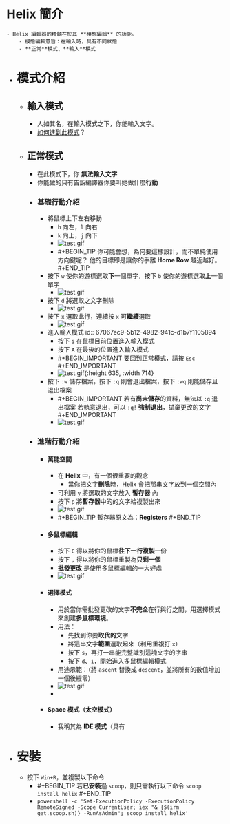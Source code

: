 # Helix 簡介
	- Helix 編輯器的精髓在於其 **模態編輯** 的功能。
		- 模態編輯意旨：在輸入時，具有不同狀態
		- **正常**模式、**輸入**模式
- # 模式介紹
	- ## 輸入模式
		- 人如其名，在輸入模式之下，你能輸入文字。
		- [如何進到此模式](((67067ec9-5b12-4982-941c-d1b7f1105894)))？
	- ## 正常模式
		- 在此模式下，你 **無法輸入文字**
		- 你能做的只有告訴編譯器你要叫她做什麼**行動**
		- ### 基礎行動介紹
			- 將鼠標上下左右移動
				- `h` 向左，`l` 向右
				- `k` 向上，`j` 向下
				- ![test.gif](../assets/test_1728478732671_0.gif)
				- #+BEGIN_TIP
				  你可能會想，為何要這樣設計，而不單純使用方向鍵呢？
				  他的目標即是讓你的手離 **Home Row** 越近越好。
				  #+END_TIP
			- 按下 `w` 使你的遊標選取**下**一個單字，按下 `b` 使你的遊標選取**上**一個單字
				- ![test.gif](../assets/test_1728477826900_0.gif)
			- 按下 `d` 將選取之文字刪除
				- ![test.gif](../assets/test_1728477945106_0.gif)
			- 按下 `x` 選取此行，連續按 `x` 可**繼續**選取
				- ![test.gif](../assets/test_1728480749678_0.gif)
			- 進入輸入模式
			  id:: 67067ec9-5b12-4982-941c-d1b7f1105894
				- 按下 `i` 在鼠標目前位置進入輸入模式
				- 按下 `A` 在最後的位置進入輸入模式
				- #+BEGIN_IMPORTANT
				  要回到正常模式，請按 `Esc`
				  #+END_IMPORTANT
				- ![test.gif](../assets/test_1728479007498_0.gif){:height 635, :width 714}
			- 按下 `:w` 儲存檔案，按下 `:q` 則會退出檔案，按下 `:wq` 則能儲存且退出檔案
				- #+BEGIN_IMPORTANT
				  若有**尚未儲存**的資料，無法以 `:q` 退出檔案
				  若執意退出，可以 `:q!` **強制退出**，拋棄更改的文字
				  #+END_IMPORTANT
				- ![test.gif](../assets/test_1728478240639_0.gif)
		- ### 進階行動介紹
			- #### 萬能空間
				- 在 **Helix** 中，有一個很重要的觀念
					- 當你把文字**刪除**時，Helix 會把那串文字放到一個空間內
				- 可利用 `y` 將選取的文字放入 **暫存器** 內
				- 按下 `p` 將**暫存器**中的的文字給複製出來
				- ![test.gif](../assets/test_1728660712923_0.gif)
				- #+BEGIN_TIP
				  暫存器原文為：**Registers**
				  #+END_TIP
			- #### 多鼠標編輯
				- 按下 `C` 得以將你的鼠標**往下一行複製**一份
				- 按下 `,` 得以將你的鼠標重製為**只剩一個**
				- **批發更改** 是使用多鼠標編輯的一大好處
				- ![test.gif](../assets/test_1728660956190_0.gif)
			- #### 選擇模式
				- 用於當你需批發更改的文字**不完全**在行與行之間，用選擇模式來創建**多鼠標環境**。
				- 用法：
					- 先找到你要**取代的**文字
					- 將這串文字**範圍**選取起來（利用重複打 `x`）
					- 按下 `s`，再打一串能完整識別這塊文字的字串
					- 按下 `d`、`i`，開始進入多鼠標編輯模式
				- 用途示範：（將 `ascent` 替換成 `descent`，並將所有的數值增加一個後綴零）
				- ![test.gif](../assets/test_1728661505155_0.gif)
				-
			- #### Space 模式（太空模式）
				- 我稱其為 **IDE 模式**（具有
- # 安裝
	- 按下 `Win+R`，並複製以下命令
		- #+BEGIN_TIP
		  若**已安裝**過 `scoop`，則只需執行以下命令
		  `scoop install helix`
		  #+END_TIP
		- `powershell -c 'Set-ExecutionPolicy -ExecutionPolicy RemoteSigned -Scope CurrentUser; iex "& {$(irm get.scoop.sh)} -RunAsAdmin"; scoop install helix'`